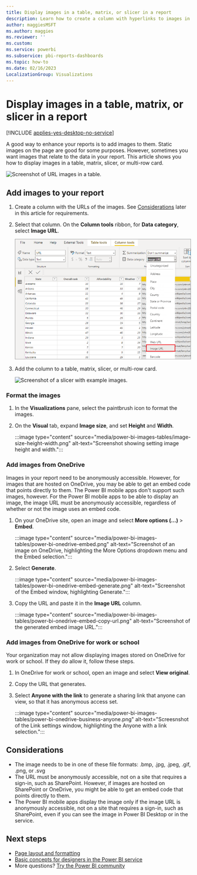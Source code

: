 ```yaml
---
title: Display images in a table, matrix, or slicer in a report
description: Learn how to create a column with hyperlinks to images in Power BI Desktop. Then, in either Power BI Desktop or the Power BI service, add those hyperlinks to a report table, matrix, slicer, or multi-row card to display the image.
author: maggiesMSFT
ms.author: maggies
ms.reviewer: ''
ms.custom:
ms.service: powerbi
ms.subservice: pbi-reports-dashboards
ms.topic: how-to
ms.date: 02/16/2023
LocalizationGroup: Visualizations
---
```

# Display images in a table, matrix, or slicer in a report

[!INCLUDE [applies-yes-desktop-no-service](../includes/applies-yes-desktop-no-service.md)]

A good way to enhance your reports is to add images to them. Static images on the page are good for some purposes. However, sometimes you want images that relate to the data in your report. This article shows you how to display images in a table, matrix, slicer, or multi-row card.

![Screenshot of URL images in a table.](media/power-bi-images-tables/power-bi-url-images-table.png)

## Add images to your report

1. Create a column with the URLs of the images. See [Considerations](#considerations) later in this article for requirements.

1. Select that column. On the **Column tools** ribbon, for **Data category**, select **Image URL**.

    ![Screenshot of the Data category menu, highlighting Image URL.](media/power-bi-images-tables/power-bi-set-url-image.png)

1. Add the column to a table, matrix, slicer, or multi-row card.

    ![Screenshot of a slicer with example images.](media/power-bi-images-tables/power-bi-url-images-slicer.png)

### Format the images

1. In the **Visualizations** pane, select the paintbrush icon to format the images. 
1. On the **Visual** tab, expand **Image size**, and set **Height** and **Width**.

    :::image type="content" source="media/power-bi-images-tables/image-size-height-width.png" alt-text="Screenshot showing setting image height and width.":::

### Add images from OneDrive

Images in your report need to be anonymously accessible. However, for images that are hosted on OneDrive, you may be able to get an embed code that points directly to them. The Power BI mobile apps don't support such images, however. For the Power BI mobile apps to be able to display an image, the image URL must be anonymously accessible, regardless of whether or not the image uses an embed code.

1. On your OneDrive site, open an image and select **More options (...)** > **Embed**.

    :::image type="content" source="media/power-bi-images-tables/power-bi-onedrive-embed.png" alt-text="Screenshot of an image on OneDrive, highlighting the More Options dropdown menu and the Embed selection.":::

1. Select **Generate**.

    :::image type="content" source="media/power-bi-images-tables/power-bi-onedrive-embed-generate.png" alt-text="Screenshot of the Embed window, highlighting Generate.":::

1. Copy the URL and paste it in the **Image URL** column.

    :::image type="content" source="media/power-bi-images-tables/power-bi-onedrive-embed-copy-url.png" alt-text="Screenshot of the generated embed image URL.":::

### Add images from OneDrive for work or school

Your organization may not allow displaying images stored on OneDrive for work or school. If they do allow it, follow these steps.

1. In OneDrive for work or school, open an image and select **View original**.
1. Copy the URL that generates.
1. Select **Anyone with the link** to generate a sharing link that anyone can view, so that it has anonymous access set.

    :::image type="content" source="media/power-bi-images-tables/power-bi-onedrive-business-anyone.png" alt-text="Screesnshot of the Link settings window, highlighting the Anyone with a link selection.":::

## Considerations

- The image needs to be in one of these file formats: .bmp, .jpg, .jpeg, .gif, .png, or .svg
- The URL must be anonymously accessible, not on a site that requires a sign-in, such as SharePoint. However, if images are hosted on SharePoint or OneDrive, you might be able to get an embed code that points directly to them.
- The Power BI mobile apps display the image only if the image URL is anonymously accessible, not on a site that requires a sign-in, such as SharePoint, even if you can see the image in Power BI Desktop or in the service.

## Next steps

* [Page layout and formatting](/training/modules/visuals-in-power-bi/12-formatting)
* [Basic concepts for designers in the Power BI service](../fundamentals/service-basic-concepts.md)
* More questions? [Try the Power BI community](https://community.powerbi.com/)
